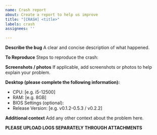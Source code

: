 ```yaml
---
name: Crash report
about: Create a report to help us improve
title: "[CRASH] <title>"
labels: crash
assignees: ''

---
```


**Describe the bug**
A clear and concise description of what happened.

**To Reproduce**
Steps to reproduce the crash:

**Screenshots / photos**
If applicable, add screenshots or photos to help explain your problem.

**Desktop (please complete the following information):**
 - CPU: [e.g. i5-12500]
 - RAM: [e.g. 8GB]
 - BIOS Settings (optional): 
 - Release Version: [e.g. v0.1.2-0.5.3 / v0.2.2]

**Additional context**
Add any other context about the problem here.

**PLEASE UPLOAD LOGS SEPARATELY THROUGH ATTACHMENTS**
